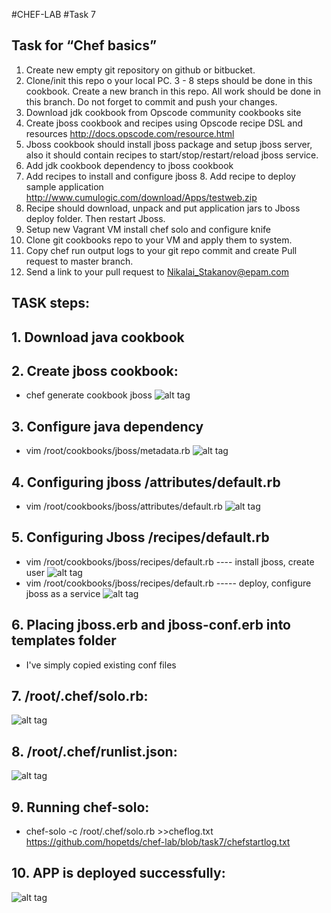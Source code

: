 #CHEF-LAB
#Task 7
## Task for “Chef basics”
1. Create new empty git repository on github or bitbucket.
2. Clone/init this repo o your local PC. 3 - 8 steps should be done in this cookbook. Create a new branch in this repo. All work should be done in this branch. Do not forget to commit and push your changes.
3. Download jdk cookbook from Opscode community cookbooks site
4. Create jboss cookbook and recipes using Opscode recipe DSL and resources http://docs.opscode.com/resource.html
5. Jboss cookbook should install jboss package and setup jboss server, also it should contain recipes to start/stop/restart/reload jboss service.
6. Add jdk cookbook dependency to jboss cookbook
7. Add recipes to install and configure jboss 8. Add recipe to deploy sample application http://www.cumulogic.com/download/Apps/testweb.zip
9. Recipe should download, unpack and put application jars to Jboss deploy folder. Then restart Jboss.
10. Setup new Vagrant VM install chef solo and configure knife
11. Clone git cookbooks repo to your VM and apply them to system.
12. Copy chef run output logs to your git repo commit and create Pull request to master branch.
13. Send a link to your pull request to Nikalai_Stakanov@epam.com 

## TASK steps:
## 1. Download java cookbook
## 2. Create jboss cookbook:
 - chef generate cookbook jboss
 ![alt tag](https://raw.githubusercontent.com/hopetds/chef-lab/task7/pics/jbossgenerate.png)
## 3. Configure java dependency
 - vim /root/cookbooks/jboss/metadata.rb
 ![alt tag](https://raw.githubusercontent.com/hopetds/chef-lab/task7/pics/jboss-metadata.png)
## 4. Configuring jboss /attributes/default.rb
 - vim /root/cookbooks/jboss/attributes/default.rb
 ![alt tag](https://raw.githubusercontent.com/hopetds/chef-lab/task7/pics/attributes.png)
## 5. Configuring Jboss /recipes/default.rb
 - vim /root/cookbooks/jboss/recipes/default.rb ---- install jboss, create user
 ![alt tag](https://raw.githubusercontent.com/hopetds/chef-lab/task7/pics/before-deployingapp.png)
 - vim /root/cookbooks/jboss/recipes/default.rb ----- deploy, configure jboss as a service
 ![alt tag](https://raw.githubusercontent.com/hopetds/chef-lab/task7/pics/undeploying-final.png)
## 6. Placing jboss.erb and jboss-conf.erb into templates folder
 - I've simply copied existing conf files
## 7. /root/.chef/solo.rb:
 ![alt tag](https://raw.githubusercontent.com/hopetds/chef-lab/task7/pics/solo.png)
## 8. /root/.chef/runlist.json:
 ![alt tag](https://raw.githubusercontent.com/hopetds/chef-lab/task7/pics/runlist.png)
## 9. Running chef-solo:
 - chef-solo -c /root/.chef/solo.rb >>cheflog.txt
 https://github.com/hopetds/chef-lab/blob/task7/chefstartlog.txt
## 10. APP is deployed successfully:
 ![alt tag](https://raw.githubusercontent.com/hopetds/chef-lab/task7/pics/end.png)
